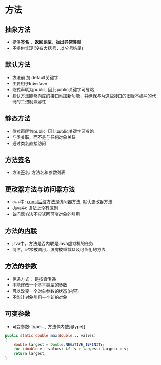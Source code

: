# 方法

## 抽象方法

- 提供**签名** ，**返回类型**，**抛出异常类型**
- 不提供实现(没有大括号，以分号结尾)

## 默认方法

- 方法前 加 default关键字
- 主要用于Interface
- 隐式声明为public, 因此public关键字可省略
- 默认方法能够向库的接口添加新功能，并确保与为这些接口的旧版本编写的代码的二进制兼容性

## 静态方法

- 隐式声明为public, 因此public关键字可省略
- 与类关联，而不是与任何对象关联
- 通过类名直接访问

## 方法签名

- 方法签名: 方法名和参数列表

## 更改器方法与访问器方法

- c++中: [const后缀]()方法是访问器方法, 默认更改器方法
- Java中: 语法上没有区别
- 访问器方法不应返回可变对象的引用

## 方法的[内联](c++_Inline_Function.md)

- java中，方法是否内联是Java虚拟机的任务
- 简洁，经常被调用，没有被重载以及可优化的方法

## 方法的参数

- 传递方式： 是按值传递
- 不能修改一个基本类型的参数
- 可以改变一个对象参数的状态(内容)
- 不能让对象引用一个新的对象

## 可变参数

- 可变参数: type... , 方法体内使用type[] 

```java
public static double max(double... values)
{
    double largest = Double.NEGATIVE_INFINITY;
    for (double v : values) if (v > largest) largest = v;
    return largest;
}
```